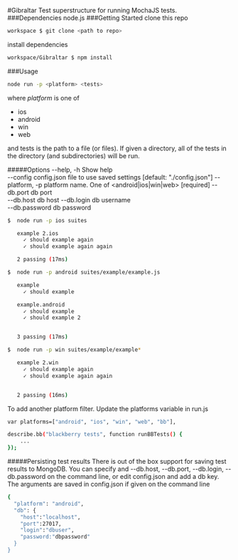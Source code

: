 #Gibraltar
Test superstructure for running MochaJS tests.
###Dependencies
node.js
###Getting Started
clone this repo
```sh
workspace $ git clone <path to repo>
```
install dependencies
```sh
workspace/Gibraltar $ npm install
```
###Usage
```sh
node run -p <platform> <tests>
```
where
*platform* is one of
 - ios
 - android <default>
 - win
 - web

and tests is the path to a file (or files). If given a directory, all of the tests in the directory (and subdirectories) will be run.

#####Options
  --help, -h      Show help                                                     
  --config        config.json file to use saved settings
                                                      [default: "./config.json"]
  --platform, -p  platform name. One of <android|ios|win|web>         [required]
  --db.port       db port                                                       
  --db.host       db host 
  --db.login      db username                                                   
  --db.password   db password  

```sh
$  node run -p ios suites

   example 2.ios
     ✓ should example again 
     ✓ should example again again 

   2 passing (17ms)
```
```sh
$  node run -p android suites/example/example.js

   example
     ✓ should example 

   example.android
     ✓ should example 
     ✓ should example 2 


   3 passing (17ms)
```
```sh
$  node run -p win suites/example/example*

   example 2.win
     ✓ should example again 
     ✓ should example again again 


   2 passing (16ms)
```
To add another platform filter. Update the platforms variable in run.js
```sh
var platforms=["android", "ios", "win", "web", "bb"],
```
```sh
describe.bb("blackberry tests", function runBBTests() {
	...
});
```

#####Persisting test results
There is out of the box support for saving test results to MongoDB. You can specify and --db.host, --db.port, --db.login, --db.password on the command line, or edit config.json and add a db key. The arguments are saved in config.json if given on the command line
```sh
{
  "platform": "android",
  "db": {
    "host":"localhost",
    "port":27017,
    "login":"dbuser",
    "password:"dbpassword"
  }
}
```
